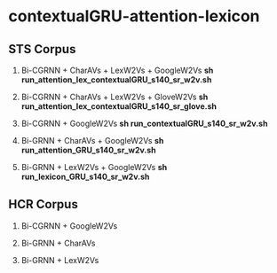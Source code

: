 # contextualGRU-attention-lexicon

## STS Corpus
1. Bi-CGRNN + CharAVs + LexW2Vs + GoogleW2Vs
**sh run_attention_lex_contextualGRU_s140_sr_w2v.sh**

2. Bi-CGRNN + CharAVs + LexW2Vs + GloveW2Vs
**sh run_attention_lex_contextualGRU_s140_sr_glove.sh**

3. Bi-CGRNN + GoogleW2Vs
**sh run_contextualGRU_s140_sr_w2v.sh**

4. Bi-GRNN + CharAVs + GoogleW2Vs
**sh run_attention_GRU_s140_sr_w2v.sh**

5. Bi-GRNN + LexW2Vs + GoogleW2Vs
**sh run_lexicon_GRU_s140_sr_w2v.sh**

## HCR Corpus
1. Bi-CGRNN + GoogleW2Vs

2. Bi-GRNN + CharAVs

3. Bi-GRNN + LexW2Vs
